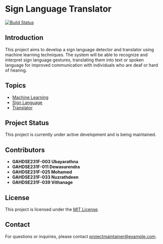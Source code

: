 # Sign Language Translator

[![Build Status](https://img.shields.io/travis/username/repository.svg)](https://travis-ci.org/username/repository)

## Introduction

This project aims to develop a sign language detector and translator using machine learning techniques. The system will be able to recognize and interpret sign language gestures, translating them into text or spoken language for improved communication with individuals who are deaf or hard of hearing.

## Topics

- [Machine Learning](#machine-learning)
- [Sign Language](#sign-language)
- [Translator](#translator)

## Project Status

This project is currently under active development and is being maintained.
## Contributors

- **GAHDSE231F-003 Ubayarathna**
- **GAHDSE231F-011 Dewasurendra**
- **GAHDSE231F-025 Mohamed**
- **GAHDSE231F-033 Nuzrathdeen**
- **GAHDSE231F-039 Vithanage**

## License

This project is licensed under the [MIT License](LICENSE).

## Contact

For questions or inquiries, please contact [projectmaintainer@example.com](mailto:projectmaintainer@example.com).
